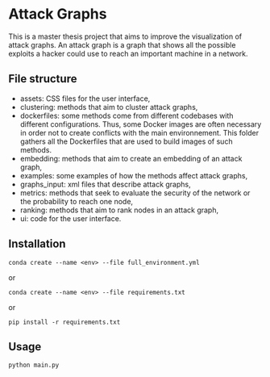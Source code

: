 # Attack Graphs

This is a master thesis project that aims to improve the visualization of attack graphs.
An attack graph is a graph that shows all the possible exploits a hacker could use to reach an important machine in a network.

## File structure

- assets: CSS files for the user interface,
- clustering: methods that aim to cluster attack graphs,
- dockerfiles: some methods come from different codebases with different configurations. Thus, some Docker images are often necessary in order not to create conflicts with the main environnement. This folder gathers all the Dockerfiles that are used to build images of such methods.
- embedding: methods that aim to create an embedding of an attack graph,
- examples: some examples of how the methods affect attack graphs,
- graphs_input: xml files that describe attack graphs,
- metrics: methods that seek to evaluate the security of the network or the probability to reach one node,
- ranking: methods that aim to rank nodes in an attack graph,
- ui: code for the user interface.

## Installation

```
conda create --name <env> --file full_environment.yml
```

or

```
conda create --name <env> --file requirements.txt
```

or

```
pip install -r requirements.txt
```

## Usage

```
python main.py
```
